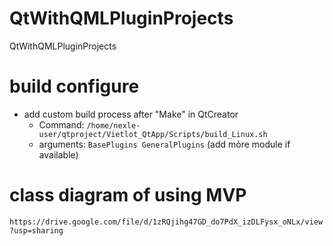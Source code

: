 # QtWithQMLPluginProjects
QtWithQMLPluginProjects
# build configure 
- add custom build process after "Make" in QtCreator
  - Command: `/home/nexle-user/qtproject/Vietlot_QtApp/Scripts/build_Linux.sh`
  - arguments: `BasePlugins GeneralPlugins` (add mỏre module if available)

# class diagram of using MVP
`https://drive.google.com/file/d/1zRQjihg47GD_do7PdX_izDLFysx_oNLx/view?usp=sharing`
